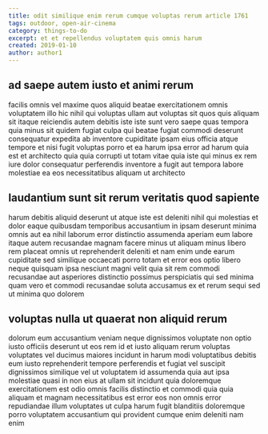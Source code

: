 ```yaml
---
title: odit similique enim rerum cumque voluptas rerum article 1761
tags: outdoor, open-air-cinema
category: things-to-do
excerpt: et et repellendus voluptatem quis omnis harum
created: 2019-01-10
author: author1
---
```


## ad saepe autem iusto et animi rerum

facilis omnis vel maxime quos aliquid beatae exercitationem omnis voluptatem illo hic nihil qui voluptas ullam aut voluptas sit quos quis aliquam sit itaque reiciendis autem debitis iste iste sunt vero saepe quas tempora quia minus sit quidem fugiat culpa qui beatae fugiat commodi deserunt consequatur expedita ab inventore cupiditate ipsam eius officia atque tempore et nisi fugit voluptas porro et ea harum ipsa error ad harum quia est et architecto quia quia corrupti ut totam vitae quia iste qui minus ex rem iure dolor consequatur perferendis inventore a fugit aut tempora labore molestiae ea eos necessitatibus aliquam ut architecto

## laudantium sunt sit rerum veritatis quod sapiente

harum debitis aliquid deserunt ut atque iste est deleniti nihil qui molestias et dolor eaque quibusdam temporibus accusantium in ipsam deserunt minima omnis aut ea nihil laborum error distinctio assumenda aperiam eum labore itaque autem recusandae magnam facere minus ut aliquam minus libero rem placeat omnis ut reprehenderit deleniti et nam enim unde earum cupiditate sed similique occaecati porro totam et error eos optio libero neque quisquam ipsa nesciunt magni velit quia sit rem commodi recusandae aut asperiores distinctio possimus perspiciatis qui sed minima quam vero et commodi recusandae soluta accusamus ex et rerum sequi sed ut minima quo dolorem

## voluptas nulla ut quaerat non aliquid rerum

dolorum eum accusantium veniam neque dignissimos voluptate non optio iusto officiis deserunt ut eos rem id et iusto aliquam rerum voluptas voluptates vel ducimus maiores incidunt in harum modi voluptatibus debitis eum iusto reprehenderit tempore perferendis et fugiat vel suscipit dignissimos similique vel ut voluptatem id assumenda quia aut ipsa molestiae quasi in non eius at ullam sit incidunt quia doloremque exercitationem est odio omnis facilis distinctio et commodi quia quia aliquam et magnam necessitatibus est error eos non omnis error repudiandae illum voluptates ut culpa harum fugit blanditiis doloremque porro voluptatem accusantium qui provident cumque enim deleniti nam enim
